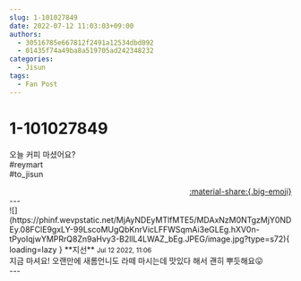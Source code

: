 ```yaml
---
slug: 1-101027849
date: 2022-07-12 11:03:03+09:00
authors:
  - 30516785e667812f2491a12534dbd092
  - 01435f74a49ba8a519705ad242348232
categories:
  - Jisun
tags:
  - Fan Post
---
```


# 1-101027849

<div class="post-container" markdown="1">
<div class="content-container md-sidebar__scrollwrap" markdown="1">

오늘 커피 마셨어요?<br>\#reymart<br>\#to_jisun

</div>
</div>

<div style="text-align: right;" markdown="1">
<a href="https://weverse.io/fromis9/fanpost/1-101027849" style="text-align: right;">:material-share:{.big-emoji}</a>
</div>
---

<div class="comments-container md-sidebar__scrollwrap" markdown="1">
<div class="comment" markdown="1">
<div class='id-container' markdown="1">
![](https://phinf.wevpstatic.net/MjAyNDEyMTlfMTE5/MDAxNzM0NTgzMjY0NDEy.08FClE9gxLY-99LscoMUgQbKnrVicLFFWSqmAi3eGLEg.hXV0n-tPyoIqjwYMPRrQ8Zn9aHvy3-B2llL4LWAZ_bEg.JPEG/image.jpg?type=s72){ loading=lazy }
**<span class="artist">지선</span>** <small>Jul 12 2022, 11:06</small><br>
</div>
<div class='comment-body' markdown="1">
지금 마셔요! 오랜만에 새롬언니도 라떼 마시는데 맛있다 해서 괜히 뿌듯해요😛
</div>
</div>
</div>
---
